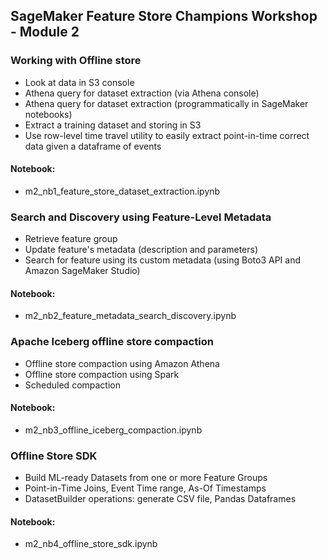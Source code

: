 ## SageMaker Feature Store Champions Workshop - Module 2 

### Working with Offline store 
* Look at data in S3 console 
* Athena query for dataset extraction (via Athena console)
* Athena query for dataset extraction (programmatically in SageMaker notebooks)
* Extract a training dataset and storing in S3
* Use row-level time travel utility to easily extract point-in-time correct data given a dataframe of events

#### Notebook:
* m2_nb1_feature_store_dataset_extraction.ipynb

### Search and Discovery using Feature-Level Metadata
* Retrieve feature group
* Update feature's metadata (description and parameters)
* Search for feature using its custom metadata (using Boto3 API and Amazon SageMaker Studio) 

#### Notebook:
* m2_nb2_feature_metadata_search_discovery.ipynb

### Apache Iceberg offline store compaction
* Offline store compaction using Amazon Athena
* Offline store compaction using Spark
* Scheduled compaction

#### Notebook:
* m2_nb3_offline_iceberg_compaction.ipynb

### Offline Store SDK
* Build ML-ready Datasets from one or more Feature Groups
* Point-in-Time Joins, Event Time range, As-Of Timestamps
* DatasetBuilder operations: generate CSV file, Pandas Dataframes

#### Notebook:
* m2_nb4_offline_store_sdk.ipynb

